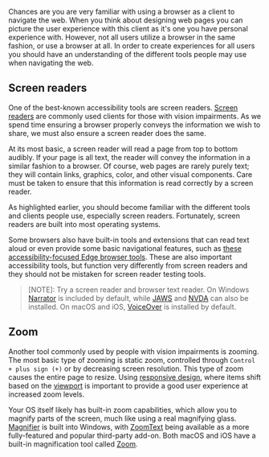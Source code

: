 Chances are you are very familiar with using a browser as a client to navigate the web. When you think about designing web pages you can picture the user experience with this client as it's one you have personal experience with. However, not all users utilize a browser in the same fashion, or use a browser at all. In order to create experiences for all users you should have an understanding of the different tools people may use when navigating the web.

## Screen readers

One of the best-known accessibility tools are screen readers. [Screen readers](https://en.wikipedia.org/wiki/Screen_reader) are commonly used clients for those with vision impairments. As we spend time ensuring a browser properly conveys the information we wish to share, we must also ensure a screen reader does the same.

At its most basic, a screen reader will read a page from top to bottom audibly. If your page is all text, the reader will convey the information in a similar fashion to a browser. Of course, web pages are rarely purely text; they will contain links, graphics, color, and other visual components. Care must be taken to ensure that this information is read correctly by a screen reader.

As highlighted earlier, you should become familiar with the different tools and clients people use, especially screen readers. Fortunately, screen readers are built into most operating systems.

Some browsers also have built-in tools and extensions that can read text aloud or even provide some basic navigational features, such as [these accessibility-focused Edge browser tools](https://support.microsoft.com/help/4000734/microsoft-edge-accessibility-features). These are also important accessibility tools, but function very differently from screen readers and they should not be mistaken for screen reader testing tools.

> [NOTE]:
> Try a screen reader and browser text reader. On Windows [Narrator](https://support.microsoft.com/windows/complete-guide-to-narrator-e4397a0d-ef4f-b386-d8ae-c172f109bdb1) is included by default, while [JAWS](https://webaim.org/articles/jaws/) and [NVDA](https://www.nvaccess.org/about-nvda/) can also be installed. On macOS and iOS, [VoiceOver](https://support.apple.com/guide/voiceover/welcome/10) is installed by default.

## Zoom

Another tool commonly used by people with vision impairments is zooming. The most basic type of zooming is static zoom, controlled through `Control + plus sign (+)` or by decreasing screen resolution. This type of zoom causes the entire page to resize. Using [responsive design](https://developer.mozilla.org/docs/Learn/CSS/CSS_layout/Responsive_Design), where items shift based on the [viewport](https://developer.mozilla.org/docs/Web/CSS/Viewport_concepts) is important to provide a good user experience at increased zoom levels.

Your OS itself likely has built-in zoom capabilities, which allow you to magnify parts of the screen, much like using a real magnifying glass. [Magnifier](https://support.microsoft.com/windows/use-magnifier-to-make-things-on-the-screen-easier-to-see-414948ba-8b1c-d3bd-8615-0e5e32204198) is built into Windows, with [ZoomText](https://www.freedomscientific.com/training/zoomtext/getting-started/) being available as a more fully-featured and popular third-party add-on. Both macOS and iOS have a built-in magnification tool called [Zoom](https://www.apple.com/accessibility/mac/vision/).
